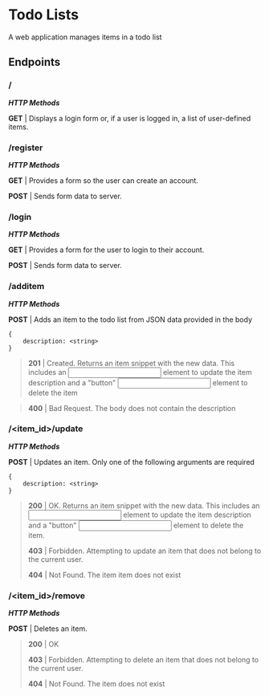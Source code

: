 # Todo Lists

A web application manages items in a todo list

## Endpoints

### /

***HTTP Methods***

**GET** | Displays a login form or, if a user is logged in, a list of user-defined items.

### /register

***HTTP Methods***

**GET** | Provides a form so the user can create an account.

**POST** | Sends form data to server.

### /login

***HTTP Methods***

**GET** | Provides a form for the user to login to their account.

**POST** | Sends form data to server.


### /additem

***HTTP Methods***

**POST** | Adds an item to the todo list from JSON data provided in the body

    {
        description: <string>
    }

> **201** | Created. Returns an item snippet with the new data. This includes an <input> element to update the item
> description and a "button" <input> element to delete the item

> **400** | Bad Request. The body does not contain the description


### /<item_id>/update

***HTTP Methods***

**POST** | Updates an item. Only one of the following arguments are required

    {
        description: <string>
    }

> **200** | OK. Returns an item snippet with the new data. This includes an <input> element to update the item
> description and a "button" <input> element to delete the item.
>
> **403** | Forbidden. Attempting to update an item that does not belong to the current user.
>
> **404** | Not Found. The item item does not exist 


### /<item_id>/remove

***HTTP Methods***

**POST** | Deletes an item.

> **200** | OK
>
> **403** | Forbidden. Attempting to delete an item that does not belong to the current user.
>
> **404** | Not Found. The item does not exist 
